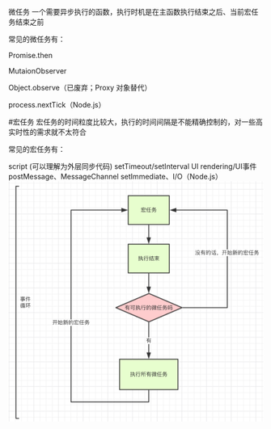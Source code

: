
微任务
一个需要异步执行的函数，执行时机是在主函数执行结束之后、当前宏任务结束之前

常见的微任务有：

Promise.then

MutaionObserver

Object.observe（已废弃；Proxy 对象替代）

process.nextTick（Node.js）

#宏任务
宏任务的时间粒度比较大，执行的时间间隔是不能精确控制的，对一些高实时性的需求就不太符合

常见的宏任务有：

script (可以理解为外层同步代码)
setTimeout/setInterval
UI rendering/UI事件
postMessage、MessageChannel
setImmediate、I/O（Node.js）
![任务](../img/task1.png)
